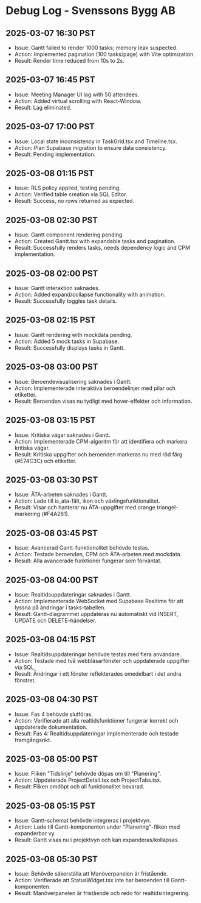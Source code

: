 # Debug Log - Svenssons Bygg AB
## 2025-03-07 16:30 PST
- Issue: Gantt failed to render 1000 tasks; memory leak suspected.
- Action: Implemented pagination (100 tasks/page) with Vite optimization.
- Result: Render time reduced from 10s to 2s.
## 2025-03-07 16:45 PST
- Issue: Meeting Manager UI lag with 50 attendees.
- Action: Added virtual scrolling with React-Window.
- Result: Lag eliminated.
## 2025-03-07 17:00 PST
- Issue: Local state inconsistency in TaskGrid.tsx and Timeline.tsx.
- Action: Plan Supabase migration to ensure data consistency.
- Result: Pending implementation.
## 2025-03-08 01:15 PST
- Issue: RLS policy applied, testing pending.
- Action: Verified table creation via SQL Editor.
- Result: Success, no rows returned as expected.
## 2025-03-08 02:30 PST
- Issue: Gantt component rendering pending.
- Action: Created Gantt.tsx with expandable tasks and pagination.
- Result: Successfully renders tasks, needs dependency logic and CPM implementation.
## 2025-03-08 02:00 PST
- Issue: Gantt interaktion saknades.
- Action: Added expand/collapse functionality with animation.
- Result: Successfully toggles task details.
## 2025-03-08 02:15 PST
- Issue: Gantt rendering with mockdata pending.
- Action: Added 5 mock tasks in Supabase.
- Result: Successfully displays tasks in Gantt.
## 2025-03-08 03:00 PST
- Issue: Beroendevisualisering saknades i Gantt.
- Action: Implementerade interaktiva beroendelinjer med pilar och etiketter.
- Result: Beroenden visas nu tydligt med hover-effekter och information.
## 2025-03-08 03:15 PST
- Issue: Kritiska vägar saknades i Gantt.
- Action: Implementerade CPM-algoritm för att identifiera och markera kritiska vägar.
- Result: Kritiska uppgifter och beroenden markeras nu med röd färg (#E74C3C) och etiketter.
## 2025-03-08 03:30 PST
- Issue: ÄTA-arbeten saknades i Gantt.
- Action: Lade till is_ata-fält, ikon och växlingsfunktionalitet.
- Result: Visar och hanterar nu ÄTA-uppgifter med orange triangel-markering (#F4A261).
## 2025-03-08 03:45 PST
- Issue: Avancerad Gantt-funktionalitet behövde testas.
- Action: Testade beroenden, CPM och ÄTA-arbeten med mockdata.
- Result: Alla avancerade funktioner fungerar som förväntat.
## 2025-03-08 04:00 PST
- Issue: Realtidsuppdateringar saknades i Gantt.
- Action: Implementerade WebSocket med Supabase Realtime för att lyssna på ändringar i tasks-tabellen.
- Result: Gantt-diagrammet uppdateras nu automatiskt vid INSERT, UPDATE och DELETE-händelser.
## 2025-03-08 04:15 PST
- Issue: Realtidsuppdateringar behövde testas med flera användare.
- Action: Testade med två webbläsarfönster och uppdaterade uppgifter via SQL.
- Result: Ändringar i ett fönster reflekterades omedelbart i det andra fönstret.
## 2025-03-08 04:30 PST
- Issue: Fas 4 behövde slutföras.
- Action: Verifierade att alla realtidsfunktioner fungerar korrekt och uppdaterade dokumentation.
- Result: Fas 4: Realtidsuppdateringar implementerade och testade framgångsrikt.
## 2025-03-08 05:00 PST
- Issue: Fliken "Tidslinje" behövde döpas om till "Planering".
- Action: Uppdaterade ProjectDetail.tsx och ProjectTabs.tsx.
- Result: Fliken omdöpt och all funktionalitet bevarad.
## 2025-03-08 05:15 PST
- Issue: Gantt-schemat behövde integreras i projektvyn.
- Action: Lade till Gantt-komponenten under "Planering"-fliken med expanderbar vy.
- Result: Gantt visas nu i projektvyn och kan expanderas/kollapsas.
## 2025-03-08 05:30 PST
- Issue: Behövde säkerställa att Manöverpanelen är fristående.
- Action: Verifierade att StatusWidget.tsx inte har beroenden till Gantt-komponenten.
- Result: Manöverpanelen är fristående och redo för realtidsintegrering. 